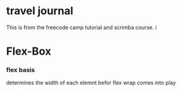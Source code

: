 # travel journal
This is from the freecode camp tutorial and scrimba course. i

# Flex-Box
### flex basis
determines the width of each elemnt befor flex wrap comes into play
